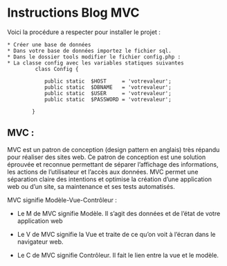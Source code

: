 # Instructions Blog MVC

Voici la procédure a respecter pour installer le projet : 

    * Créer une base de données 
    * Dans votre base de données importez le fichier sql.
    * Dans le dossier tools modifier le fichier config.php :
    * La classe config avec les variables statiques suivantes 
             class Config {
            
                public static  $HOST     = 'votrevaleur';
                public static  $DBNAME   = 'votrevaleur';
                public static  $USER     = 'votrevaleur';
                public static  $PASSWORD = 'votrevaleur';
            
            }




MVC :
------------            
MVC est un patron de conception (design pattern en anglais) très répandu pour réaliser des sites web. 
Ce patron de conception est une solution éprouvée et reconnue permettant de séparer l’affichage des informations, 
les actions de l’utilisateur et l’accès aux données.
MVC permet une séparation claire des intentions et optimise la création d’une application web ou d’un site, 
sa maintenance et ses tests automatisés.

MVC signifie Modèle-Vue-Contrôleur : 

- Le M de MVC signifie Modèle. Il s’agit des données et de l’état de votre application web 

- Le V de MVC signifie la Vue et traite de ce qu’on voit à l’écran dans le navigateur web.

- Le C de MVC signifie Contrôleur. Il fait le lien entre la vue et le modèle.
    